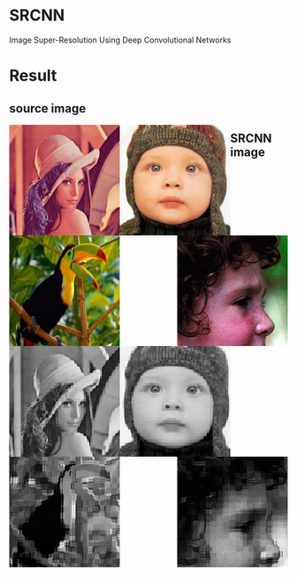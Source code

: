# SRCNN
Image Super-Resolution Using Deep Convolutional Networks

# Result

## source image
<img src="https://github.com/ch135/SRCNN/blob/master/Test/Set14/lenna.bmp" width="200" height="200" align="left"/>
<img src="https://github.com/ch135/SRCNN/blob/master/Test/Set5/baby_GT.bmp" width="200" height="200" align="left"/>
<img src="https://github.com/ch135/SRCNN/blob/master/Test/Set5/bird_GT.bmp" width="200" height="200" align="left"/>
<img src="https://github.com/ch135/SRCNN/blob/master/Test/Set5/head_GT.bmp" width="200" height="200" align="right"/>

## SRCNN image
<img src="https://github.com/ch135/SRCNN/blob/master/sample/text_image.png" width="200" height="200" alt="结果" align="left"/>
<img src="https://github.com/ch135/SRCNN/blob/master/sample/text_image0.png" width="200" height="200" alt="结果" align="left"/>
<img src="https://github.com/ch135/SRCNN/blob/master/sample/text_image1.png" width="200" height="200" alt="结果" align="left"/>
<img src="https://github.com/ch135/SRCNN/blob/master/sample/text_image3.png" width="200" height="200" alt="结果" align="right"/>
